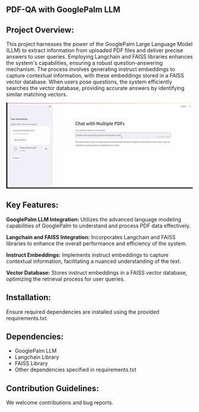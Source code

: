 ## PDF-QA with GooglePalm LLM
## Project Overview:
This project harnesses the power of the GooglePalm Large Language Model (LLM) to extract information from uploaded PDF files and deliver precise answers to user queries. Employing Langchain and FAISS libraries enhances the system's capabilities, ensuring a robust question-answering mechanism. The process involves generating instruct embeddings to capture contextual information, with these embeddings stored in a FAISS vector database. When users pose questions, the system efficiently searches the vector database, providing accurate answers by identifying similar matching vectors.

<img src="llm photo.png" title="Screenshot">

## Key Features:
<strong>GooglePalm LLM Integration: </strong>Utilizes the advanced language modeling capabilities of GooglePalm to understand and process PDF data effectively.

<strong>Langchain and FAISS Integration:</strong> Incorporates Langchain and FAISS libraries to enhance the overall performance and efficiency of the system.

<strong>Instruct Embeddings:</strong> Implements instruct embeddings to capture contextual information, facilitating a nuanced understanding of the text.

<strong>Vector Database:</strong> Stores instruct embeddings in a FAISS vector database, optimizing the retrieval process for user queries.


## Installation:

Ensure required dependencies are installed using the provided requirements.txt.


## Dependencies:
* GooglePalm LLM
* Langchain Library
* FAISS Library
* Other dependencies specified in requirements.txt

## Contribution Guidelines:
We welcome contributions and bug reports. 
